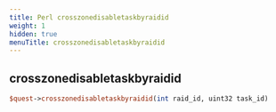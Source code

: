 ```yaml
---
title: Perl crosszonedisabletaskbyraidid
weight: 1
hidden: true
menuTitle: crosszonedisabletaskbyraidid
---
```

## crosszonedisabletaskbyraidid
```perl
$quest->crosszonedisabletaskbyraidid(int raid_id, uint32 task_id)
```